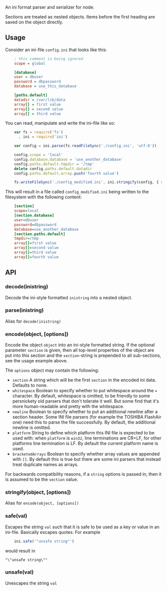 An ini format parser and serializer for node.

Sections are treated as nested objects.  Items before the first
heading are saved on the object directly.

## Usage

Consider an ini-file `config.ini` that looks like this:
```ini
    ; this comment is being ignored
    scope = global

    [database]
    user = dbuser
    password = dbpassword
    database = use_this_database

    [paths.default]
    datadir = /var/lib/data
    array[] = first value
    array[] = second value
    array[] = third value
```

You can read, manipulate and write the ini-file like so:

```js
    var fs = require('fs')
      , ini = require('ini')

    var config = ini.parse(fs.readFileSync('./config.ini', 'utf-8'))

    config.scope = 'local'
    config.database.database = 'use_another_database'
    config.paths.default.tmpdir = '/tmp'
    delete config.paths.default.datadir
    config.paths.default.array.push('fourth value')

    fs.writeFileSync('./config_modified.ini', ini.stringify(config, { section: 'section' }))
```

This will result in a file called `config_modified.ini` being written
to the filesystem with the following content:

```ini
    [section]
    scope=local
    [section.database]
    user=dbuser
    password=dbpassword
    database=use_another_database
    [section.paths.default]
    tmpdir=/tmp
    array[]=first value
    array[]=second value
    array[]=third value
    array[]=fourth value
```

## API

### decode(inistring)

Decode the ini-style formatted `inistring` into a nested object.

### parse(inistring)

Alias for `decode(inistring)`

### encode(object, [options])

Encode the object `object` into an ini-style formatted string. If the
optional parameter `section` is given, then all top-level properties
of the object are put into this section and the `section`-string is
prepended to all sub-sections, see the usage example above.

The `options` object may contain the following:

* `section` A string which will be the first `section` in the encoded
  ini data.  Defaults to none.
* `whitespace` Boolean to specify whether to put whitespace around the
  `=` character.  By default, whitespace is omitted, to be friendly to
  some persnickety old parsers that don't tolerate it well.  But some
  find that it's more human-readable and pretty with the whitespace.
* `newline` Boolean to specify whether to put an additional newline
  after a section header. Some INI file parsers (for example the TOSHIBA
  FlashAir one) need this to parse the file successfully.  By default,
  the additional newline is omitted.
* `platform` String to define which platform this INI file is expected
  to be used with: when `platform` is `win32`, line terminations are
  CR+LF, for other platforms line termination is LF.  By default the
  current platform name is used.
* `bracketedArrays` Boolean to specify whether array values are appended
  with `[]`.  By default this is true but there are some ini parsers
  that instead treat duplicate names as arrays.

For backwards compatibility reasons, if a `string` options is passed
in, then it is assumed to be the `section` value.

### stringify(object, [options])

Alias for `encode(object, [options])`

### safe(val)

Escapes the string `val` such that it is safe to be used as a key or
value in an ini-file. Basically escapes quotes. For example

```js
    ini.safe('"unsafe string"')
```

would result in

    "\"unsafe string\""

### unsafe(val)

Unescapes the string `val`
